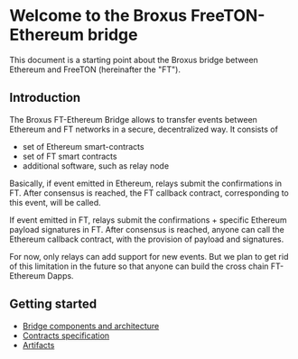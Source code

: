 # Welcome to the Broxus FreeTON-Ethereum bridge

This document is a starting point about the Broxus bridge between Ethereum and FreeTON \(hereinafter the "FT"\).

## Introduction

The Broxus FT-Ethereum Bridge allows to transfer events between Ethereum and FT networks in a secure, decentralized way. It consists of

* set of Ethereum smart-contracts
* set of FT smart contracts
* additional software, such as relay node

Basically, if event emitted in Ethereum, relays submit the confirmations in FT. After consensus is reached, the FT callback contract, corresponding to this event, will be called.

If event emitted in FT, relays submit the confirmations + specific Ethereum payload signatures in FT. After consensus is reached, anyone can call the Ethereum callback contract, with the provision of payload and signatures.

For now, only relays can add support for new events. But we plan to get rid of this limitation in the future so that anyone can build the cross chain FT-Ethereum Dapps.

## Getting started

* [Bridge components and architecture](docs/architecture.md)
* [Contracts specification](docs/specification.md)
* [Artifacts](docs/artifacts.md)

